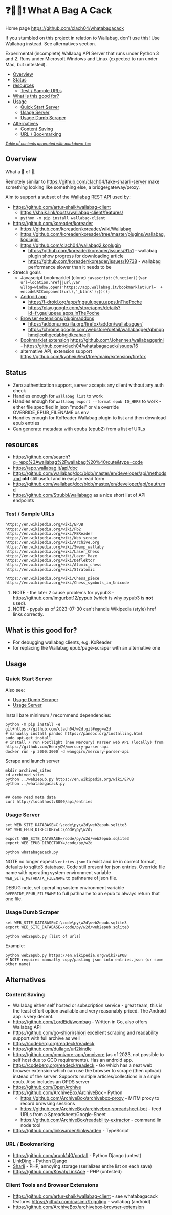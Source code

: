# ❓👜💩❗ What A Bag A Cack

Home page https://github.com/clach04/whatabagacack

If you stumbled on this project in relation to Wallabag, don't use this!
Use Wallabag instead. See alternatives section.

Experimental (incomplete) Wallabag API Server that runs under Python 3 and 2.
Runs under Microsoft Windows and Linux (expected to run under Mac, but untested).

  * [Overview](#overview)
  * [Status](#status)
  * [resources](#resources)
    + [Test / Sample URLs](#test---sample-urls)
  * [What is this good for?](#what-is-this-good-for-)
  * [Usage](#usage)
    + [Quick Start Server](#quick-start-server)
    + [Usage Server](#usage-server)
    + [Usage Dumb Scraper](#usage-dumb-scraper)
  * [Alternatives](#alternatives)
    + [Content Saving](#content-saving)
    + [URL / Bookmarking](#url---bookmarking)

<small><i><a href='http://ecotrust-canada.github.io/markdown-toc/'>Table of contents generated with markdown-toc</a></i></small>


## Overview

What a 👜 of 💩.

Remotely similar to https://github.com/clach04/fake-shaarli-server
make something looking like something else, a bridge/gateway/proxy.

Aim to support a subset of the [Wallabag REST API](https://app.wallabag.it/api/doc/) used by:

  * https://github.com/artur-shaik/wallabag-client
      * https://shaik.link/posts/wallabag-client/features/
      * `python -m pip install wallabag-client`
  * https://github.com/koreader/koreader
      * https://github.com/koreader/koreader/wiki/Wallabag
      * https://github.com/koreader/koreader/tree/master/plugins/wallabag.koplugin
      * https://github.com/clach04/wallabag2.koplugin
          * https://github.com/koreader/koreader/issues/9151 - wallabag plugin show progress for downloading article
          * https://github.com/koreader/koreader/issues/10738 - wallabag performance slower than it needs to be
  * Stretch goals
      * Javascript bookmarklet (clone) `javascript:(function(){var url=location.href||url;var wllbg=window.open('https://app.wallabag.it/bookmarklet?url=' + encodeURIComponent(url),'_blank');})();`
      * [Android app](https://github.com/wallabag/android-app)
          * https://f-droid.org/app/fr.gaulupeau.apps.InThePoche
          * https://play.google.com/store/apps/details?id=fr.gaulupeau.apps.InThePoche
      * [Browser extensions/plugin/addons](https://github.com/wallabag/wallabagger)
          * https://addons.mozilla.org/firefox/addon/wallabagger/
          * https://chrome.google.com/webstore/detail/wallabagger/gbmgphmejlcoihgedabhgjdkcahacjlj
      * [Bookmarklet extension](https://addons.mozilla.org/en-US/firefox/addon/wallabaggerini/) https://github.com/Johennes/wallabaggerini - https://github.com/clach04/whatabagacack/issues/16
      * alternative API, extension support https://github.com/kyoheiu/leaf/tree/main/extension/firefox

## Status

  * Zero authentication support, server accepts any client without any auth check
  * Handles enough for `wallabag list` to work
  * Handles enough for `wallabag export --format epub ID_HERE` to work - either file specified in json "model" or via override OVERRIDE_EPUB_FILENAME os env
  * Handles enough for KoReader Wallabag plugin to list and then download epub entries
  * Can generate metadata with epubs (epub2) from a list of URLs

## resources

* https://github.com/search?q=repo%3Awallabag%2Fwallabag%20%40route&type=code
* https://app.wallabag.it/api/doc
* https://github.com/wallabag/doc/blob/master/en/developer/api/methods.md **old** still useful and in easy to read form
* https://github.com/wallabag/doc/blob/master/en/developer/api/oauth.md
* https://github.com/Strubbl/wallabago as a nice short list of API endpoints

### Test / Sample URLs

    https://en.wikipedia.org/wiki/EPUB
    https://en.wikipedia.org/wiki/Fb2
    https://en.wikipedia.org/wiki/FBReader
    https://en.wikipedia.org/wiki/Web_scrape
    https://en.wikipedia.org/wiki/Archive.org
    https://en.wikipedia.org/wiki/Swamp_wallaby
    https://en.wikipedia.org/wiki/Laser_Chess
    https://en.wikipedia.org/wiki/Lazer_Maze
    https://en.wikipedia.org/wiki/Deflektor
    https://en.wikipedia.org/wiki/Atomic_chess
    https://en.wikipedia.org/wiki/Stratomic

    https://en.wikipedia.org/wiki/Chess_piece
    https://en.wikipedia.org/wiki/Chess_symbols_in_Unicode

1. NOTE - the later 2 cause problems for pypub3 - https://github.com/imgurbot12/pypub (which is why pypub3 is **not** used).
2. NOTE - pypub as of 2023-07-30 can't handle Wikipedia (style) href links correctly.

## What is this good for?

  * For debugging wallabag clients, e.g. KoReader
  * for replacing the Wallabag epub/page-scraper with an alternative one

## Usage

### Quick Start Server

Also see:

  * [Usage Dumb Scraper](#usage-dumb-scraper)
  * [Usage Server](#usage-server)


Install bare minimum / recommend dependencies:

    python -m pip install -e git+https://github.com/clach04/w2d.git#egg=w2d
    # manually install pandoc https://pandoc.org/installing.html
    sudo apt-get install
    # install / run Postlight (nee Mercury) Parser web API (locally) from https://github.com/HenryQW/mercury-parser-api
    docker run -p 3000:3000 -d wangqiru/mercury-parser-api

Scrape and launch server

    mkdir archived_sites
    cd archived_sites
    python ../web2epub.py https://en.wikipedia.org/wiki/EPUB
    python ../whatabagacack.py


    ## demo read meta data
    curl http://localhost:8000/api/entries


### Usage Server

    set WEB_SITE_DATABASE=C:\code\py\w2d\web2epub.sqlite3
    set WEB_EPUB_DIRECTORY=C:\code\py\w2d\

    export WEB_SITE_DATABASE=/code/py/w2d/web2epub.sqlite3
    export WEB_EPUB_DIRECTORY=/code/py/w2d

    python whatabagacack.py

NOTE no longer expects `entries.json` to exist and be in correct format, defaults to sqlite3 database. Code still present for json entries.
Override file name with operating system environment variable `WEB_SITE_METADATA_FILENAME` to pathname of json file.

DEBUG note, set operating system environment variable `OVERRIDE_EPUB_FILENAME` to full pathname to an epub to always return that one file.


### Usage Dumb Scraper

    set WEB_SITE_DATABASE=C:\code\py\w2d\web2epub.sqlite3
    export WEB_SITE_DATABASE=/code/py/w2d/web2epub.sqlite3

    python web2epub.py [list of urls]

Example:

    python web2epub.py https://en.wikipedia.org/wiki/EPUB
    # NOTE requires manually copy/pasting json into entries.json (or some other name)

## Alternatives

### Content Saving

  * Wallabag either self hosted or subscription service - great team, this is the least effort option available and very reasonably priced. The Android app is very decent.
  * https://github.com/LordEidi/wombag - Written in Go, also offers Wallabag API
  * https://github.com/go-shiori/shiori excellent scraping and readability support with full archive as well
  * https://codeberg.org/readeck/readeck
  * https://github.com/dullage/url2kindle
  * https://github.com/omnivore-app/omnivore (as of 2023, not possible to self host due to GCO requirements). Has an android app.
  * https://codeberg.org/readeck/readeck - Go which has a neat web browser extension which can use the browser to scrape (then upload) instead of the server. Supports multiple articles/collections in a single epub. Also includes an OPDS server
  * https://github.com/OpenArchive
  * https://github.com/ArchiveBox/ArchiveBox - Python
      * https://github.com/ArchiveBox/archivebox-proxy - MITM proxy to record browsing sessions
      * https://github.com/ArchiveBox/archivebox-spreadsheet-bot - feed URLs from a Spreadsheet/Google-Sheet
      * https://github.com/ArchiveBox/readability-extractor - command lin node tool
  * https://github.com/linkwarden/linkwarden - TypeScript

### URL / Bookmarking

  * https://github.com/arunk140/portall - Python Django (untest)
  * [LinkDing](https://github.com/sissbruecker/linkding) - Python Django
  * [Sharli](https://github.com/shaarli/Shaarli) - PHP, annoying storage (serializes entire list on each save)
  * https://github.com/Kovah/LinkAce - PHP (untested)


### Client Tools and Browser Extensions

  * https://github.com/artur-shaik/wallabag-client - see whatabagacack features
  https://github.com/casimir/frigoligo - wallabag (android)
  * https://github.com/ArchiveBox/archivebox-browser-extension
